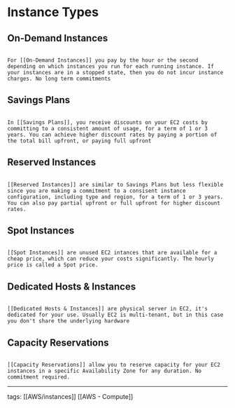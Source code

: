 # Instance Types

## On-Demand Instances

```ad-summary

For [[On-Demand Instances]] you pay by the hour or the second depending on which instances you run for each running instance. If your instances are in a stopped state, then you do not incur instance charges. No long term commitments

```
## Savings Plans

```ad-summary

In [[Savings Plans]], you receive discounts on your EC2 costs by committing to a consistent amount of usage, for a term of 1 or 3 years. You can achieve higher discount rates by paying a portion of the total bill upfront, or paying full upfront

```
## Reserved Instances

```ad-summary

[[Reserved Instances]] are similar to Savings Plans but less flexible since you are making a commitment to a consisent instance configuration, including type and region, for a term of 1 or 3 years. You can also pay partial upfront or full upfront for higher discount rates.

```
## Spot Instances

```ad-summary

[[Spot Instances]] are unused EC2 intances that are available for a cheap price, which can reduce your costs significantly. The hourly price is called a Spot price.

```

## Dedicated Hosts & Instances

```ad-summary

[[Dedicated Hosts & Instances]] are physical server in EC2, it's dedicated for your use. Usually EC2 is multi-tenant, but in this case you don't share the underlying hardware

```

## Capacity Reservations

```ad-summary

[[Capacity Reservations]] allow you to reserve capacity for your EC2 instances in a specific Availability Zone for any duration. No commitment required.

```

___
tags: [[AWS/instances]]  [[AWS - Compute]] 